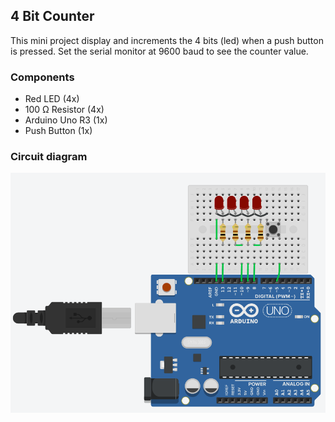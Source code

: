 ## 4 Bit Counter
This mini project display and increments the 4 bits (led) when a push button is pressed. Set the serial monitor at 9600 baud to see the counter value.

### Components
*	Red LED (4x)
*	100 Ω Resistor (4x)
*	Arduino Uno R3 (1x)
* Push Button (1x)

### Circuit diagram
![Circuit diagram image ](4-bit-counter.png)
